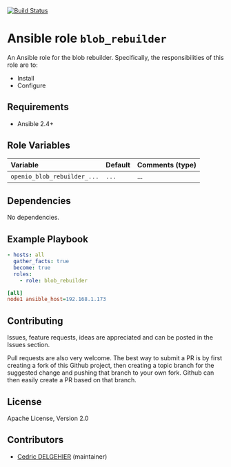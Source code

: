 [![Build Status](https://travis-ci.org/open-io/ansible-role-openio-oio-blob-rebuilder.svg?branch=master)](https://travis-ci.org/open-io/ansible-role-openio-oio-blob-rebuilder)
# Ansible role `blob_rebuilder`

An Ansible role for the blob rebuilder. Specifically, the responsibilities of this role are to:

- Install
- Configure

## Requirements

- Ansible 2.4+

## Role Variables


| Variable   | Default | Comments (type)  |
| :---       | :---    | :---             |
| `openio_blob_rebuilder_...` | `...`   | ...              |

## Dependencies

No dependencies.

## Example Playbook

```yaml
- hosts: all
  gather_facts: true
  become: true
  roles:
    - role: blob_rebuilder
```


```ini
[all]
node1 ansible_host=192.168.1.173
```

## Contributing

Issues, feature requests, ideas are appreciated and can be posted in the Issues section.

Pull requests are also very welcome.
The best way to submit a PR is by first creating a fork of this Github project, then creating a topic branch for the suggested change and pushing that branch to your own fork.
Github can then easily create a PR based on that branch.

## License

Apache License, Version 2.0

## Contributors

- [Cedric DELGEHIER](https://github.com/cdelgehier) (maintainer)
